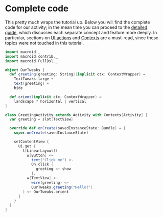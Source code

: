 # Complete code

This pretty much wraps the tutorial up. Below you will find the complete code for our activity;
in the mean time you can proceed to the [detailed guide](../Guide.html), which discusses each separate
concept and feature more deeply. In particular, sections on [UI actions](../guide/UiActions.html) and
[Contexts](../guide/Contexts.html) are a must-read, since these topics were not touched in this tutorial.

```scala
import macroid._
import macroid.contrib._
import macroid.FullDsl._

object OurTweaks {
  def greeting(greeting: String)(implicit ctx: ContextWrapper) =
    TextTweaks.large +
    text(greeting) +
    hide

  def orient(implicit ctx: ContextWrapper) =
    landscape ? horizontal | vertical
}

class GreetingActivity extends Activity with Contexts[Activity] {
  var greeting = slot[TextView]

  override def onCreate(savedInstanceState: Bundle) = {
    super.onCreate(savedInstanceState)

    setContentView {
      Ui.get {
        l[LinearLayout](
          w[Button] <~
            text("Click me") <~
            On.click {
              greeting <~ show
            },
          w[TextView] <~
            wire(greeting) <~
            OurTweaks.greeting("Hello!")
        ) <~ OurTweaks.orient
      }
    }
  }
}
```